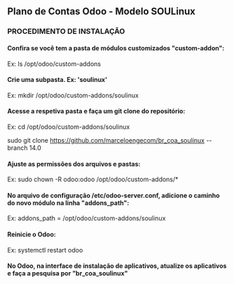 ## Plano de Contas Odoo - Modelo SOULinux 
 

### PROCEDIMENTO DE INSTALAÇÃO

#### Confira se você tem a pasta de módulos customizados "custom-addon":

Ex: ls /opt/odoo/custom-addons


#### Crie uma subpasta. Ex: 'soulinux'

Ex: mkdir /opt/odoo/custom-addons/soulinux


#### Acesse a respetiva pasta e faça um git clone do repositório:

Ex: cd /opt/odoo/custom-addons/soulinux


sudo git clone https://github.com/marceloengecom/br_coa_soulinux --branch 14.0


#### Ajuste as permissões dos arquivos e pastas:

Ex: sudo chown -R odoo:odoo /opt/odoo/custom-addons/*


#### No arquivo de configuração /etc/odoo-server.conf, adicione o caminho do novo módulo  na linha "addons_path":

Ex: addons_path = /opt/odoo/custom-addons/soulinux



#### Reinicie o Odoo:

Ex: systemctl restart odoo


#### No Odoo, na interface de instalação de aplicativos, atualize os aplicativos e faça a pesquisa por "br_coa_soulinux"
